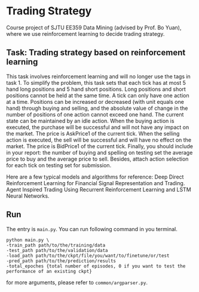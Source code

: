 # Trading Strategy

Course project of SJTU EE359 Data Mining (advised by Prof. Bo Yuan), where we use reinforcement learning to decide trading strategy.

## Task: Trading strategy based on reinforcement learning

This task involves reinforcement learning and will no longer use the tags in task 1. To simplify the problem, this task sets that each tick has at most 5 hand long positions and 5 hand short positions. Long positions and short positions cannot be held at the same time. A tick can only have one action at a time. Positions can be increased or decreased (with unit equals one hand) through buying and selling, and the absolute value of change in the number of positions of one action cannot exceed one hand. The current state can be maintained by an idle action. When the buying action is executed, the purchase will be successful and will not have any impact on the market. The price is AskPrice1 of the current tick. When the selling action is executed, the sell will be successful and will have no effect on the market. The price is BidPrice1 of the current tick. Finally, you should include in your report:
the number of buying and spelling on testing set
the average price to buy and the average price to sell.
Besides, attach action selection for each tick on testing set for submission.

Here are a few typical models and algorithms for reference:
Deep Direct Reinforcement Learning for Financial Signal Representation and Trading.
Agent Inspired Trading Using Recurrent Reinforcement Learning and LSTM Neural Networks.


## Run

The entry is `main.py`. You can run following command in you terminal.

```
python main.py \
-train_path path/to/the/training/data
-test_path path/to/the/validation/data
-load_path path/to/the/ckpt/file/you/want/to/finetune/or/test
-pred_path path/to/the/prediction/results
-total_epoches {total number of episodes, 0 if you want to test the performance of an existing ckpt}
```

for more arguments, please refer to `common/argparser.py`.
